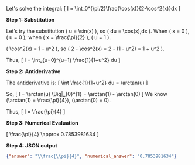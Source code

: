 Let's solve the integral:
\[
I = \int_0^{\pi/2}\frac{\cos(x)}{2-\cos^2(x)}dx
\]

**Step 1: Substitution**

Let’s try the substitution \( u = \sin(x) \), so \( du = \cos(x)\,dx \). When \( x = 0 \), \( u = 0 \); when \( x = \frac{\pi}{2} \), \( u = 1 \).

\( \cos^2(x) = 1 - u^2 \), so \( 2 - \cos^2(x) = 2 - (1 - u^2) = 1 + u^2 \).

Thus,
\[
I = \int_{u=0}^{u=1} \frac{1}{1+u^2} du
\]

**Step 2: Antiderivative**

The antiderivative is:
\[
\int \frac{1}{1+u^2} du = \arctan(u)
\]

So,
\[
I = \arctan(u) \Big|_{0}^{1} = \arctan(1) - \arctan(0)
\]
We know \(\arctan(1) = \frac{\pi}{4}\), \(\arctan(0) = 0\).

Thus,
\[
I = \frac{\pi}{4}
\]

**Step 3: Numerical Evaluation**

\[
\frac{\pi}{4} \approx 0.7853981634
\]

**Step 4: JSON output**
```json
{"answer": "\\frac{\\pi}{4}", "numerical_answer": "0.7853981634"}
```